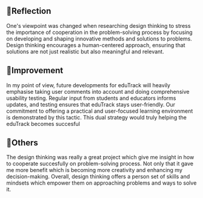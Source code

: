 ## 📃Reflection  ##
One's viewpoint was changed when researching design thinking to stress the importance of cooperation in the problem-solving process by focusing on developing and shaping innovative methods and solutions to problems. Design thinking encourages a human-centered approach, ensuring that solutions are not just realistic but also meaningful and relevant.

## 💪Improvement ##
In my point of view, future developments for eduTrack will heavily emphasise taking user comments into account and doing comprehensive usability testing. Regular input from students and educators informs updates, and testing ensures that eduTrack stays user-friendly. Our commitment to offering a practical and user-focused learning environment is demonstrated by this tactic. This dual strategy would truly helping the eduTrack becomes succesful

## 👀Others ##
The design thinking was really a great project which give me insight in how to cooperate succesfully on problem-solving process. Not only that it gave me more benefit which is becoming more creativity and enhancing my decision-making. Overall, design thinking offers a person set of skills and mindsets which empower them on approaching problems and ways to solve it. 


